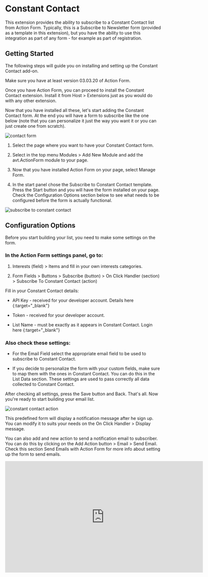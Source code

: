 # Constant Contact

This extension provides the ability to subscribe to a Constant Contact list from Action Form. Typically, this is a Subscribe to Newsletter form (provided as a template in this extension), but you have the ability to use this integration as part of any form - for example as part of registration.

## **Getting Started**

The following steps will guide you on installing and setting up the Constant Contact add-on.

Make sure you have at least version 03.03.20 of Action Form.

Once you have Action Form, you can proceed to install the Constant Contact extension. Install it from Host > Extensions just as you would do with any other extension.

Now that you have installed all these, let's start adding the Constant Contact form. At the end you will have a form to subscribe like the one below (note that you can personalize it just the way you want it or you can just create one from scratch).

![contact form](/assets/constantcontact-form.png)

1. Select the page where you want to have your Constant Contact form.

2. Select in the top menu Modules > Add New Module and add the avt.ActionForm module to your page.

3. Now that you have installed Action Form on your page, select Manage Form.

4. In the start panel chose the Subscribe to Constant Contact template. Press the Start button and you will have the form installed on your page. Check the Configuration Options section below to see what needs to be configured before the form is actually functional.

![subscribe to constant contact](/assets/subscribe-to-constantcontact.png)

## **Configuration Options**

Before you start building your list, you need to make some settings on the form.

### **In the Action Form settings panel, go to:**

1. Interests (field) > Items and fill in your own interests categories.

2. Form Fields > Buttons > Subscribe (button) > On Click Handler (section) > Subscribe To Constant Contact (action) 

Fill in your Constant Contact details:

- API Key - received for your developer account.  Details here [](http://developer.constantcontact.com/api-keys.html){:target="_blank"}

- Token - received for your developer account.

- List Name - must be exactly as it appears in Constant Contact. Login here [](https://login.constantcontact.com/login/){:target="_blank"}

### **Also check these settings:**

- For the Email Field select the appropriate email field to be used to subscribe to Constant Contact.

- If you decide to personalize the form with your custom fields, make sure to map them with the ones in Constant Contact. You can do this in the List Data section. These settings are used to pass correctly all data collected to Constant Contact.

After checking all settings, press the Save button and Back. That's all. Now you're ready to start building your email list.

![constant contact action](/assets/subscribe-to-constant-contact-action.png)

This predefined form will display a notification message after he sign up. You can modify it to suits your needs on the On Click Handler > Display message.

You can also add and new action to send a notification email to subscriber. You can do this by clicking on the Add Action button > Email > Send Email. Check this section Send Emails with Action Form for more info about setting up the form to send emails.

<iframe width="640" height="360" src="https://www.youtube.com/embed/r8mnBdv10Po" frameborder="0" allow="autoplay; encrypted-media" allowfullscreen></iframe>